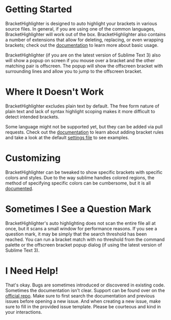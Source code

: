 # Getting Started

BracketHighlighter is designed to auto highlight your brackets in various source files.  In general, if you are using one of the common languages, BracketHighlighter will work out of the box.  BracketHighlighter also contains a number of extensions that allow for deleting, replacing, or even wrapping brackets; check out the [documentation](http://facelessuser.github.io/BracketHighlighter/usage/) to learn more about basic usage.

BracketHighlighter (if you are on the latest version of Sublime Text 3) also will show a popup on screen if you mouse over a bracket and the other matching pair is offscreen.  The popup will show the offscreen bracket with surrounding lines and allow you to jump to the offscreen bracket.

# Where It Doesn't Work

BracketHighlighter excludes plain text by default. The free form nature of plain text and lack of syntax highlight scoping makes it more difficult to detect intended brackets.

Some language might not be supported yet, but they can be added via pull requests.  Check out the [documentation](http://facelessuser.github.io/BracketHighlighter/customize/#configuring-brackets) to learn about adding bracket rules and take a look at the default [settings file](sub://Packages/BracketHighlighter/bh_core.sublime-settings) to see examples.

# Customizing

BracketHighlighter can be tweaked to show specific brackets with specific colors and styles. Due to the way sublime handles colored regions, the method of specifying specific colors can be cumbersome, but it is all [documented](http://facelessuser.github.io/BracketHighlighter/customize/#configuring-highlight-style).

# Sometimes I See a Question Mark

BracketHighlighter's auto highlighting does not scan the entire file all at once, but it scans a small window for performance reasons.  If you see a question mark, it may be simply that the search threshold has been reached.  You can run a bracket match with no threshold from the command palette or the offscreen bracket popup dialog (if using the latest version of Sublime Text 3).

# I Need Help!

That's okay.  Bugs are sometimes introduced or discovered in existing code.  Sometimes the documentation isn't clear.  Support can be found over on the [official repo](https://github.com/facelessuser/BracketHighlighter/issues).  Make sure to first search the documentation and previous issues before opening a new issue.  And when creating a new issue, make sure to fill in the provided issue template.  Please be courteous and kind in your interactions.
